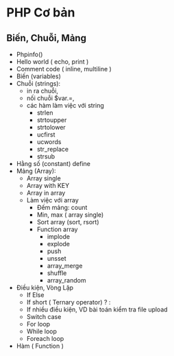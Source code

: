 # PHP Cơ bản

## Biến, Chuỗi, Mảng

- Phpinfo()
- Hello world ( echo, print )
- Comment code ( inline, multiline )
- Biến (variables)
- Chuỗi (strings):
  - in ra chuỗi,
  - nối chuỗi $var.=,
  - các hàm làm việc với string
    - strlen
    - strtoupper
    - strtolower
    - ucfirst
    - ucwords
    - str_replace
    - strsub
- Hằng số (constant) define
- Mảng (Array):
  - Array single
  - Array with KEY
  - Array in array
  - Làm việc với array
    - Đếm mảng: count
    - Min, max ( array single)
    - Sort array (sort, rsort)
    - Function array
	  - implode
	  - explode
	  - push
	  - unsset
	  - array_merge
	  - shuffle
	  - array_random
- Điều kiện, Vòng Lặp
  - If Else
  - If short ( Ternary operator) ? : 
  - If nhiều điều kiện, VD bài toán kiểm tra file upload
  - Switch case
  - For loop
  - While loop
  - Foreach loop
- Hàm ( Function )
